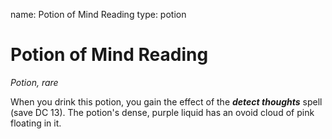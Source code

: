 name: Potion of Mind Reading type: potion

# Potion of Mind Reading
_Potion, rare_

When you drink this potion, you gain the effect of the **_detect thoughts_** spell (save DC 13). The potion's dense, purple liquid has an ovoid cloud of pink floating in it. 